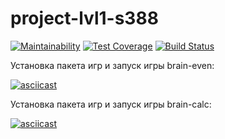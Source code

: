 # project-lvl1-s388
[![Maintainability](https://api.codeclimate.com/v1/badges/a99a88d28ad37a79dbf6/maintainability)](https://codeclimate.com/github/Verlevina/project-lvl1-s388)
[![Test Coverage](https://api.codeclimate.com/v1/badges/a99a88d28ad37a79dbf6/test_coverage)](https://codeclimate.com/github/Verlevina/project-lvl1-s388/test_coverage)
[![Build Status](https://travis-ci.com/Verlevina/project-lvl1-s388.svg?branch=master)](https://travis-ci.com/Verlevina/project-lvl1-s388)

Установка пакета игр и запуск игры brain-even:

[![asciicast](https://asciinema.org/a/CWtTxiBQOB25aPAjSu1L9EQSG.svg)](https://asciinema.org/a/CWtTxiBQOB25aPAjSu1L9EQSG)

Установка пакета игр и запуск игры brain-calc:

[![asciicast](https://asciinema.org/a/PWWl6jlfhyAO4p9W17eExu9gt.svg)](https://asciinema.org/a/PWWl6jlfhyAO4p9W17eExu9gt)